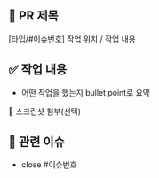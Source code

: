 ## 📌 PR 제목
[타입/#이슈번호] 작업 위치 / 작업 내용

## ✅ 작업 내용
- 어떤 작업을 했는지 bullet point로 요약


📸 스크린샷 첨부(선택)

## 🔁 관련 이슈
- close #이슈번호
